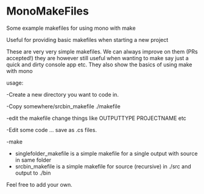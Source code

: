 # MonoMakeFiles

Some example makefiles for using mono with make

Useful for providing basic makefiles when starting a new project

These are very very simple makefiles. We can always improve on them (PRs accepted!) they are however still useful when wanting to make say just a quick and dirty console app etc. They also show the basics of using make with mono

usage:

-Create a new directory you want to code in.

-Copy somewhere/srcbin_makefile ./makefile

-edit the makefile change things like OUTPUTTYPE PROJECTNAME etc

-Edit some code ... save as .cs files.

-make

- singlefolder_makefile is a simple makefile for a single output with source in same folder
- srcbin_makefile is a simple makefile for source (recursive) in ./src and output to ./bin

Feel free to add your own.
